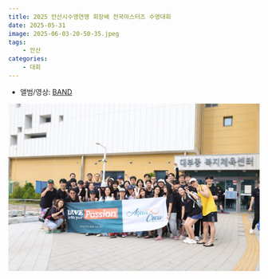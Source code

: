 ```yaml
---
title: 2025 안산시수영연맹 회장배 전국마스터즈 수영대회
date: 2025-05-31
image: 2025-06-03-20-50-35.jpeg
tags:
    - 안산
categories:
    - 대회
---
```


- 앨범/영상: [BAND](https://band.us/band/93484357/album/86971757)

![](053A5356.JPG)